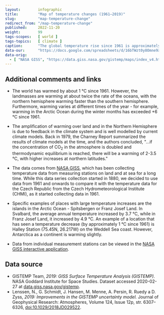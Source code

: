 ```yaml
---
layout:        infographic
title:         "Map of temperature changes (1961–2019)"
slug:          "map-temperature-change"
redirect_from: "/map-temperature-change"
published:     2022-11-20
weight:        99
tags-scopes:   [ world ]
tags-topics:   [ climate ]
caption:       "The global temperature rise since 1961 is approximately 1.1 °C. However, the warming rate is not the same for all locations: while the temperature in most of the planet's oceans has not increased by more than 0.8 °C, most of the world's land is warming considerably faster. The highest warming rate on Earth (over 4 °C in the last 60 years) is in the Arctic Ocean."
data-our:      "https://docs.google.com/spreadsheets/d/16bTWzt0y8Omne9xxjd3o1rpszF764ATaC5UpFO5Zd7I/edit?usp=sharing"
data-orig:
  - [ "NASA GISS", "https://data.giss.nasa.gov/gistemp/maps/index_v4.html" ]
---
```


## Additional comments and links

* The world has warmed by about 1 °C since 1961<!--(see infographics [Global temperature anomaly](/infografiky/teplotni-anomalie))-->. However, the landmasses are warming at about twice the rate of the oceans, with the northern hemisphere warming faster than the southern hemisphere. Furthermore, warming varies at different times of the year - for example, warming in the Arctic Ocean during the winter months has exceeded +6 °C since 1961.

* The amplification of warming over land and in the Northern Hemisphere is due to feedback in the climate system and is well modelled by current climate models. Back in 1979, the Charney Report summarized the results of climate models at the time, and the authors concluded, "...if the concentration of CO<sub>2</sub> in the atmosphere is doubled and thermodynamic equilibrium is reached, there will be a warming of 2-3.5 °C, with higher increases at northern latitudes."

* The data comes from [NASA GISS](https://data.giss.nasa.gov/gistemp/), which has been collecting temperature data from measuring stations on land and at sea for a long time. While this data series collection started in 1880, we decided to use data from 1961 and onwards to compare it with the temperature data for the Czech Republic from the Czech Hydrometeorological Institute (CHMI), as it started collecting data in 1961.

* Specific examples of places with large temperature increases are the islands in the Arctic Ocean - Spitsbergen or Franz Josef Land. In Svalbard, the average annual temperature increased by 3.7 °C, while in Franz Josef Land, it increased by 4.9 °C. An example of a location that has seen a temperature decrease (by approximately 1 °C since 1961) is Halley Station (75.45N, 26.217W) on the Weddell Sea coast. However, Antarctica as a continent is warming slightly.

* Data from individual measurement stations can be viewed in the [NASA GISS interactive application](https://data.giss.nasa.gov/gistemp/station_data_v4_globe/).

## Data source

* GISTEMP Team, _2019: GISS Surface Temperature Analysis (GISTEMP)._ NASA Goddard Institute for Space Studies. Dataset accessed 2020-02-27 at [data.giss.nasa.gov/gistemp](https://data.giss.nasa.gov/gistemp/).
* Lenssen, N., G. Schmidt, J. Hansen, M. Menne, A. Persin, R. Ruedy a D. Zyss, _2019: Improvements in the GISTEMP uncertainty model._ Journal of Geophysical Research: Atmospheres, Volume 124, Issue 12p, str. 6307–6326, [doi:10.1029/2018JD029522](http://dx.doi.org/10.1029/2018JD029522).
